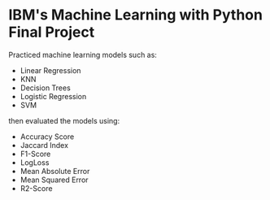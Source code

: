 # IBM's Machine Learning with Python Final Project
Practiced machine learning models such as:
- Linear Regression
- KNN
- Decision Trees
- Logistic Regression
- SVM

then evaluated the models using:
- Accuracy Score
- Jaccard Index
- F1-Score
- LogLoss
- Mean Absolute Error
- Mean Squared Error
- R2-Score
